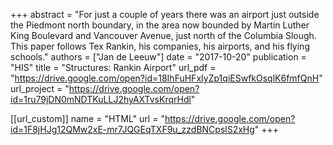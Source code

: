 +++
abstract = "For just a couple of years there was an airport just outside the Piedmont north boundary, in the area now bounded by Martin Luther King Boulevard and Vancouver Avenue, just north of the Columbia Slough. This paper follows Tex Rankin, his companies, his airports, and his flying schools."
authors = ["Jan de Leeuw"]
date = "2017-10-20"
publication = "HIS"
title = "Structures: Rankin Airport"
url_pdf = "https://drive.google.com/open?id=18IhFuHFxIyZp1qiESwfkOsqlK6fmfQnH"
url_project = "https://drive.google.com/open?id=1ru79jDN0mNDTKuLLJ2hyAXTvsKrqrHdl"


[[url_custom]]
name = "HTML"
url = "https://drive.google.com/open?id=1F8jHJg12QMw2xE-mr7JQGEqTXF9u_zzdBNCpslS2xHg"
+++

